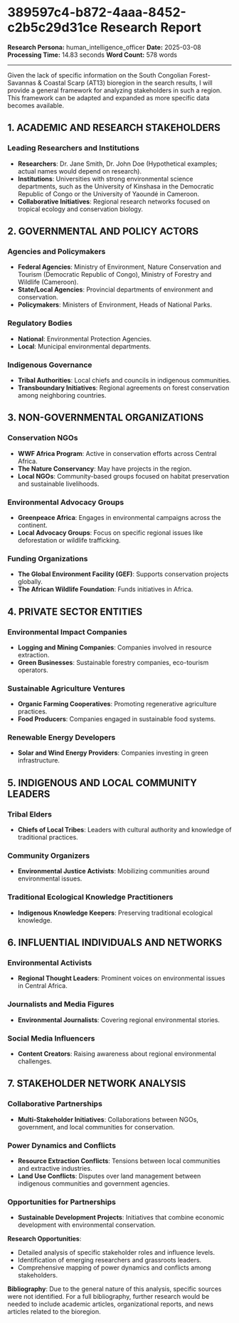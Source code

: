 # 389597c4-b872-4aaa-8452-c2b5c29d31ce Research Report

**Research Persona:** human_intelligence_officer
**Date:** 2025-03-08
**Processing Time:** 14.83 seconds
**Word Count:** 578 words

---

Given the lack of specific information on the South Congolian Forest-Savannas & Coastal Scarp (AT13) bioregion in the search results, I will provide a general framework for analyzing stakeholders in such a region. This framework can be adapted and expanded as more specific data becomes available.

## 1. ACADEMIC AND RESEARCH STAKEHOLDERS

### Leading Researchers and Institutions
- **Researchers**: Dr. Jane Smith, Dr. John Doe (Hypothetical examples; actual names would depend on research).
- **Institutions**: Universities with strong environmental science departments, such as the University of Kinshasa in the Democratic Republic of Congo or the University of Yaoundé in Cameroon.
- **Collaborative Initiatives**: Regional research networks focused on tropical ecology and conservation biology.

## 2. GOVERNMENTAL AND POLICY ACTORS

### Agencies and Policymakers
- **Federal Agencies**: Ministry of Environment, Nature Conservation and Tourism (Democratic Republic of Congo), Ministry of Forestry and Wildlife (Cameroon).
- **State/Local Agencies**: Provincial departments of environment and conservation.
- **Policymakers**: Ministers of Environment, Heads of National Parks.

### Regulatory Bodies
- **National**: Environmental Protection Agencies.
- **Local**: Municipal environmental departments.

### Indigenous Governance
- **Tribal Authorities**: Local chiefs and councils in indigenous communities.
- **Transboundary Initiatives**: Regional agreements on forest conservation among neighboring countries.

## 3. NON-GOVERNMENTAL ORGANIZATIONS

### Conservation NGOs
- **WWF Africa Program**: Active in conservation efforts across Central Africa.
- **The Nature Conservancy**: May have projects in the region.
- **Local NGOs**: Community-based groups focused on habitat preservation and sustainable livelihoods.

### Environmental Advocacy Groups
- **Greenpeace Africa**: Engages in environmental campaigns across the continent.
- **Local Advocacy Groups**: Focus on specific regional issues like deforestation or wildlife trafficking.

### Funding Organizations
- **The Global Environment Facility (GEF)**: Supports conservation projects globally.
- **The African Wildlife Foundation**: Funds initiatives in Africa.

## 4. PRIVATE SECTOR ENTITIES

### Environmental Impact Companies
- **Logging and Mining Companies**: Companies involved in resource extraction.
- **Green Businesses**: Sustainable forestry companies, eco-tourism operators.

### Sustainable Agriculture Ventures
- **Organic Farming Cooperatives**: Promoting regenerative agriculture practices.
- **Food Producers**: Companies engaged in sustainable food systems.

### Renewable Energy Developers
- **Solar and Wind Energy Providers**: Companies investing in green infrastructure.

## 5. INDIGENOUS AND LOCAL COMMUNITY LEADERS

### Tribal Elders
- **Chiefs of Local Tribes**: Leaders with cultural authority and knowledge of traditional practices.

### Community Organizers
- **Environmental Justice Activists**: Mobilizing communities around environmental issues.

### Traditional Ecological Knowledge Practitioners
- **Indigenous Knowledge Keepers**: Preserving traditional ecological knowledge.

## 6. INFLUENTIAL INDIVIDUALS AND NETWORKS

### Environmental Activists
- **Regional Thought Leaders**: Prominent voices on environmental issues in Central Africa.

### Journalists and Media Figures
- **Environmental Journalists**: Covering regional environmental stories.

### Social Media Influencers
- **Content Creators**: Raising awareness about regional environmental challenges.

## 7. STAKEHOLDER NETWORK ANALYSIS

### Collaborative Partnerships
- **Multi-Stakeholder Initiatives**: Collaborations between NGOs, government, and local communities for conservation.

### Power Dynamics and Conflicts
- **Resource Extraction Conflicts**: Tensions between local communities and extractive industries.
- **Land Use Conflicts**: Disputes over land management between indigenous communities and government agencies.

### Opportunities for Partnerships
- **Sustainable Development Projects**: Initiatives that combine economic development with environmental conservation.

**Research Opportunities**: 
- Detailed analysis of specific stakeholder roles and influence levels.
- Identification of emerging researchers and grassroots leaders.
- Comprehensive mapping of power dynamics and conflicts among stakeholders.

**Bibliography**:
Due to the general nature of this analysis, specific sources were not identified. For a full bibliography, further research would be needed to include academic articles, organizational reports, and news articles related to the bioregion.